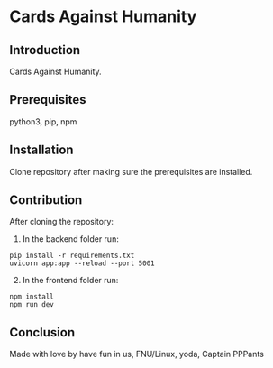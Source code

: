# Cards Against Humanity

## Introduction
Cards Against Humanity.

## Prerequisites
python3, pip, npm

## Installation
Clone repository after making sure the prerequisites are installed.

## Contribution
After cloning the repository:
1. In the backend folder run:
```
pip install -r requirements.txt
uvicorn app:app --reload --port 5001
```
2. In the frontend folder run:
```
npm install
npm run dev
```

## Conclusion
Made with love by have fun in us, FNU/Linux, yoda, Captain PPPants
